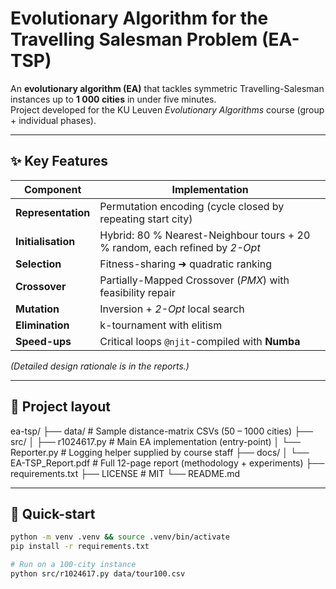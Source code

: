 # Evolutionary Algorithm for the Travelling Salesman Problem (EA-TSP)

An **evolutionary algorithm (EA)** that tackles symmetric Travelling-Salesman instances up to **1 000 cities** in under five minutes.  
Project developed for the KU Leuven *Evolutionary Algorithms* course (group + individual phases).

---

## ✨ Key Features

| Component | Implementation |
|-----------|----------------|
| **Representation** | Permutation encoding (cycle closed by repeating start city) |
| **Initialisation** | Hybrid: 80 % Nearest-Neighbour tours + 20 % random, each refined by *2-Opt* |
| **Selection** | Fitness-sharing ➜ quadratic ranking |
| **Crossover** | Partially-Mapped Crossover (*PMX*) with feasibility repair |
| **Mutation** | Inversion + *2-Opt* local search |
| **Elimination** | k-tournament with elitism |
| **Speed-ups** | Critical loops `@njit`-compiled with **Numba** |

*(Detailed design rationale is in the reports.)*

---

## 📁 Project layout

ea-tsp/
├── data/ # Sample distance-matrix CSVs (50 – 1000 cities)
├── src/
│ ├── r1024617.py # Main EA implementation (entry-point)
│ └── Reporter.py # Logging helper supplied by course staff
├── docs/
│ └── EA-TSP_Report.pdf # Full 12-page report (methodology + experiments)
├── requirements.txt
├── LICENSE # MIT
└── README.md


---

## 🚀 Quick-start

```bash
python -m venv .venv && source .venv/bin/activate
pip install -r requirements.txt

# Run on a 100-city instance
python src/r1024617.py data/tour100.csv

